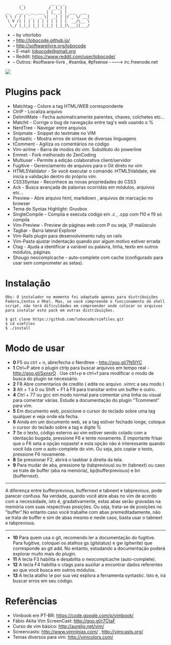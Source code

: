 ```
       _            __ _ _           
      (_)          / _(_) |          
__   ___ _ __ ___ | |_ _| | ___  ___ 
\ \ / / | '_ ` _ \|  _| | |/ _ \/ __|
 \ V /| | | | | | | | | | |  __/\__ \
  \_/ |_|_| |_| |_|_| |_|_|\___||___/

```

* **-** by vitorlobo
* **-** http://lobocode.github.io/
* **-** http://softwarelivre.org/lobocode
* **-** E-mail: lobocode@gmail.org
* **-** Reddit: https://www.reddit.com/user/lobocode/
* **-** Outros: #software-livre , #samba, #pfsense  ----> irc.freenode.net

<img src="https://raw.githubusercontent.com/lobocode/vimfiles/master/myvim.png" />
</p>

# Plugins pack #

* Matchtag - Colore a tag HTML/WEB correspondente
* CtrlP - Localiza arquivo
* DelimitMate - Fecha automaticamente parentes, chaves, colchetes etc...
* Matchit - Corrige o bug de navegação entre tag's web usando o %
* NerdTree - Navegar entre arquivos
* Snipmate - Snippet do textmate no VIM
* Syntastic - Mostra erros de sintaxe de diversas linguagens
* tComment - Agiliza os comentários no código
* Vim-airline - Barra de modos do vim. Substituto do powerline
* Emmet - Fork melhorado do ZenCoding
* Multiuser - Permite a edição colaborativa client/servidor
* Fugitive - Gerenciamento de arquivos para o Git direto no vim
* HTML5Validator - Se você executar o comando :HTML5Validate, ele inicia a validação dentro do próprio vim.
* CSS3Syntax - Reconhece as novas propriedades do CSS3
* Ack - Busca avançada de palavras ocorridas em módulos, arquivos etc...
* Preview - Abre arquivo html, markdown , arquivos de marcação no browser
* Tema do Syntax Highlight: Gruvbox
* SingleCompile - Compila e executa código em .c , .cpp com f10 e f9 só compila
* Vim-Preview - Preview de páginas web com <leader>P ou seja, \P maiúsculo 
* Tagbar - Barra lateral Explorer
* Vim-Rails plugin para desenvolvimento ruby on rails
* Vim-Pasta ajustar indentação quando por algum motivo estiver errada
* Ctag - Ajuda a identificar a variável ou palavra, linha, texto em outros módulos, páginas.
* Shougo neocomplcache - auto-complete com cache (configurado para usar sem comprometer as setas).
 
# Instalação 
```shell
Obs: O instalador no momento foi adaptado apenas para distribuições Fedora,Centos e Rhel. Mas, se você compreende o funcionamento do shell script, não terá dificuldades em compreender onde colocar os arquivos para instalar este pack em outras distribuições.

$ git clone https://github.com/lobocode/vimfiles.git
$ cd vimfiles
$ ./install                    
```
 


# Modo de usar #

* **0** F5 ou ctrl + n,  abre/fecha o Nerdtree - http://goo.gl/7N5lYC
* **1** Ctrl+P abre o plugin ctrlp para buscar arquivos em tempo real - http://goo.gl/SxnxrO . Use ctrl+p e ctrl+f para modificar o modo de busca do plugin se necessário.
* **2** F8 Abre comentarios de credito ( edite no arquivo .vimrc a seu modo )
* **3** Alt + 1 à 0 ou Shift + F1 á F9 para transitar entre um buffer e outro.
* **4** Ctrl + 77 ou gcc em modo normal para comentar uma linha ou visual para comentar várias. Estude a documentação do plugin "Tcomment" para vim.
* **5** Em documento web, posicione o cursor do teclado sobre uma tag qualquer e veja onde ela fecha.
* **6** Ainda em um documento web, se a tag estiver fechado longe, coloque o cursor do teclado sobre a tag e digite %
* **7** Se o texto, código externo ao vim estiver sendo colado com a identação bugada, pressione F6 e tente novamente. É importante frisar que o F6 seta a opção nopaste! e esta opção não é interessante quando você lida com o auto-complete do vim. Ou seja, pós copiar o texto, pressione F6 novamente.
* **8** Se pressionar F2, abrirá o taskbar à direita da tela.
* **9** Para mudar de aba, pressione tp (tabprevious) ou tn (tabnext) ou caso se trate de buffer (aba na memória), bp(bufferprevious) e bn (buffernext).

---

A diferença entre bufferprevious, buffernext e tabnext e tabprevious, pode parecer confusa. Na verdade, quando você abre abas no vim de acordo com a necessidade, isto é, gradativamente, estas abas serão gravadas na memória com suas respectivas posições. Ou seja, trata-se de posições no "buffer".No entanto caso você trabalhe com abas premeditadamente, não se trata de buffer e sim de abas mesmo e neste caso, basta usar o tabnext e tabprevious.

---

* **10** Para quem usa o git, recomendo ler a documentação do fugitive. Para fugitive, coloquei os atalhos gs (gitstatus) e gw (gitwrite) que corresponde ao git add. No entanto, estudando a documentação poderá explorar muito mais do plugin.
* **11** A tecla F3 habilita e desabilita o neocomplcache (auto-complete).
* **12** A tecla F4 habilita o ctags para auxiliar a encontrar dados referentes ao que você busca em outros módulos.
* **13** A tecla atalho \e por sua vez explora a ferramenta syntastic. Isto é, irá buscar erros em seu código.
 
# Referências #

* Vimbook em PT-BR: https://code.google.com/p/vimbook/
* Fábio Akita Vim ScreenCast: http://goo.gl/r7CtaF
* Curso de vim básico: http://aurelio.net/vim/
* Screencasts: http://www.vimninjas.com/ , http://vimcasts.org/
* Temas diversos para vim: http://vimcolors.com/ 
